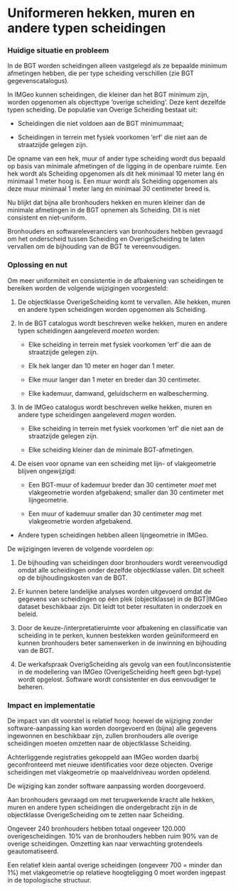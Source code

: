 Uniformeren hekken, muren en andere typen scheidingen
=====================================================

### Huidige situatie en probleem

In de BGT worden scheidingen alleen vastgelegd als ze bepaalde minimum
afmetingen hebben, die per type scheiding verschillen (zie BGT
gegevenscatalogus).

In IMGeo kunnen scheidingen, die kleiner dan het BGT minimum zijn, worden
opgenomen als objecttype ‘overige scheiding’. Deze kent dezelfde typen
scheiding. De populatie van Overige Scheiding bestaat uit:

-   Scheidingen die niet voldoen aan de BGT minimummaat;

-   Scheidingen in terrein met fysiek voorkomen ‘erf’ die niet aan de
    straatzijde gelegen zijn.

De opname van een hek, muur of ander type scheiding wordt dus bepaald op basis
van minimale afmetingen of de ligging in de openbare ruimte. Een hek wordt als
Scheiding opgenomen als dit hek minimaal 10 meter lang én minimaal 1 meter hoog
is. Een muur wordt als Scheiding opgenomen als deze muur minimaal 1 meter lang
én minimaal 30 centimeter breed is.

Nu blijkt dat bijna alle bronhouders hekken en muren kleiner dan de minimale
afmetingen in de BGT opnemen als Scheiding. Dit is niet consistent en
niet-uniform.

Bronhouders en softwareleveranciers van bronhouders hebben gevraagd om het
onderscheid tussen Scheiding en OverigeScheiding te laten vervallen om de
bijhouding van de BGT te vereenvoudigen.

### Oplossing en nut

Om meer uniformiteit en consistentie in de afbakening van scheidingen te
bereiken worden de volgende wijzigingen voorgesteld:

1.  De objectklasse OverigeScheiding komt te vervallen. Alle hekken, muren en
    andere typen scheidingen worden opgenomen als Scheiding.

2.  In de BGT catalogus wordt beschreven welke hekken, muren en andere typen
    scheidingen aangeleverd *moeten* worden:

    -   Elke scheiding in terrein met fysiek voorkomen ‘erf’ die aan de
        straatzijde gelegen zijn.

    -   Elk hek langer dan 10 meter en hoger dan 1 meter.

    -   Elke muur langer dan 1 meter en breder dan 30 centimeter.

    -   Elke kademuur, damwand, geluidscherm en walbescherming.

3.  In de IMGeo catalogus wordt beschreven welke hekken, muren en andere type
    scheidingen aangeleverd *mogen* worden.

    -   Elke scheiding in terrein met fysiek voorkomen ‘erf’ die niet aan de
        straatzijde gelegen zijn.

    -   Elke scheiding kleiner dan de minimale BGT-afmetingen.

4.  De eisen voor opname van een scheiding met lijn- of vlakgeometrie blijven
    ongewijzigd:

    -   Een BGT-muur of kademuur breder dan 30 centimeter *moet* met
        vlakgeometrie worden afgebakend; smaller dan 30 centimeter met
        lijngeometrie.

    -   Een muur of kademuur smaller dan 30 centimeter *mag* met vlakgeometrie
        worden afgebakend.

-   Andere typen scheidingen hebben alleen lijngeometrie in IMGeo.

De wijzigingen leveren de volgende voordelen op:

1.  De bijhouding van scheidingen door bronhouders wordt vereenvoudigd omdat
    alle scheidingen onder dezelfde objectklasse vallen. Dit scheelt op de
    bijhoudingskosten van de BGT.

2.  Er kunnen betere landelijke analyses worden uitgevoerd omdat de gegevens van
    scheidingen op één plek (objectklasse) in de BGT\|IMGeo dataset beschikbaar
    zijn. Dit leidt tot beter resultaten in onderzoek en beleid.

3.  Door de keuze-/interpretatieruimte voor afbakening en classificatie van
    scheiding in te perken, kunnen bestekken worden geüniformeerd en kunnen
    bronhouders beter samenwerken in de inwinning en bijhouding van de BGT.

4.  De werkafspraak OverigScheiding als gevolg van een fout/inconsistentie in de
    modellering van IMGeo (OverigeScheiding heeft geen bgt-type) wordt opgelost.
    Software wordt consistenter en dus eenvoudiger te beheren.

### Impact en implementatie

De impact van dit voorstel is relatief hoog: hoewel de wijziging zonder
software-aanpassing kan worden doorgevoerd en (bijna) alle gegevens ingewonnen
en beschikbaar zijn, zullen bronhouders alle overige scheidingen moeten omzetten
naar de objectklasse Scheiding.

Achterliggende registraties gekoppeld aan IMGeo worden daarbij geconfronteerd
met nieuwe identificaties voor deze objecten. Overige scheidingen met
vlakgeometrie op maaiveldniveau worden opdelend.

De wijziging kan zonder software aanpassing worden doorgevoerd.

Aan bronhouders gevraagd om met terugwerkende kracht alle hekken, muren en
andere typen scheidingen die ondergebracht zijn in de objectklasse
OverigeScheiding om te zetten naar Scheiding.

Ongeveer 240 bronhouders hebben totaal ongeveer 120.000 overigescheidingen. 10%
van de bronhouders hebben ruim 90% van de overige scheidingen. Omzetting kan
naar verwachting grotendeels geautomatiseerd.

Een relatief klein aantal overige scheidingen (ongeveer 700 = minder dan 1%) met
vlakgeometrie op relatieve hoogteligging 0 moet worden ingepast in de
topologische structuur.
